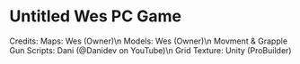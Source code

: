 # Untitled Wes PC Game
Credits:
Maps: Wes (Owner)\n
Models: Wes (Owner)\n
Movment & Grapple Gun Scripts: Dani (@Danidev on YouTube)\n
Grid Texture: Unity (ProBuilder)
